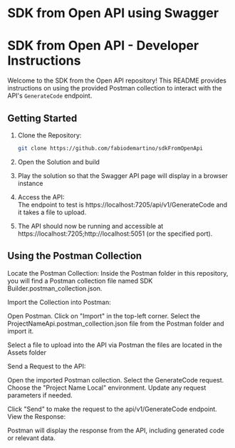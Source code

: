 # SDK from Open API using Swagger

# SDK from Open API - Developer Instructions

Welcome to the SDK from the Open API repository! This README provides instructions on using the provided Postman collection to interact with the API's `GenerateCode` endpoint.

## Getting Started

1. Clone the Repository:
   ```bash
   git clone https://github.com/fabiodemartino/sdkFromOpenApi
   
2. Open the Solution and build
3. Play the solution so that the Swagger API page will display in a browser instance

3. Access the API:		
   The endpoint to test is https://localhost:7205/api/v1/GenerateCode and it takes a file to upload.

1. The API should now be running and accessible at https://localhost:7205;http://localhost:5051 (or the specified port).

## Using the Postman Collection
Locate the Postman Collection:
Inside the Postman folder in this repository, you will find a Postman collection file named SDK Builder.postman_collection.json.

Import the Collection into Postman:

Open Postman.
Click on "Import" in the top-left corner.
Select the ProjectNameApi.postman_collection.json file from the Postman folder and import it.

Select a file to upload into the API via Postman the files are located in the Assets folder 

Send a Request to the API:

Open the imported Postman collection.
Select the GenerateCode request.
Choose the "Project Name Local" environment.
Update any request parameters if needed.

Click "Send" to make the request to the api/v1/GenerateCode endpoint.
View the Response:

Postman will display the response from the API, including generated code or relevant data.

